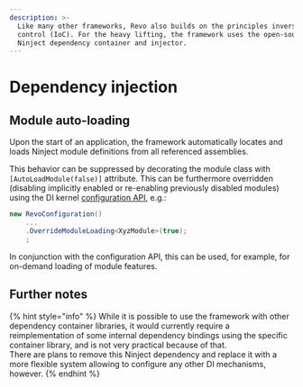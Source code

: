 ```yaml
---
description: >-
  Like many other frameworks, Revo also builds on the principles inversion of
  control (IoC). For the heavy lifting, the framework uses the open-source
  Ninject dependency container and injector.
---
```


# Dependency injection

## Module auto-loading

Upon the start of an application, the framework automatically locates and loads Ninject module definitions from all referenced assemblies.

This behavior can be suppressed by decorating the module class with `[AutoLoadModule(false)]` attribute. This can be furthermore overridden \(disabling implicitly enabled or re-enabling previously disabled modules\) using the DI kernel [configuration API](configuration.md), e.g.:

```csharp
new RevoConfiguration()
    ...
    .OverrideModuleLoading<XyzModule>(true);
    ;
```

In conjunction with the configuration API, this can be used, for example, for on-demand loading of module features.

## Further notes

{% hint style="info" %}
While it is possible to use the framework with other dependency container libraries, it would currently require a reimplementation of some internal dependency bindings using the specific container library, and is not very practical because of that.  
There are plans to remove this Ninject dependency and replace it with a more flexible system allowing to configure any other DI mechanisms, however.
{% endhint %}

